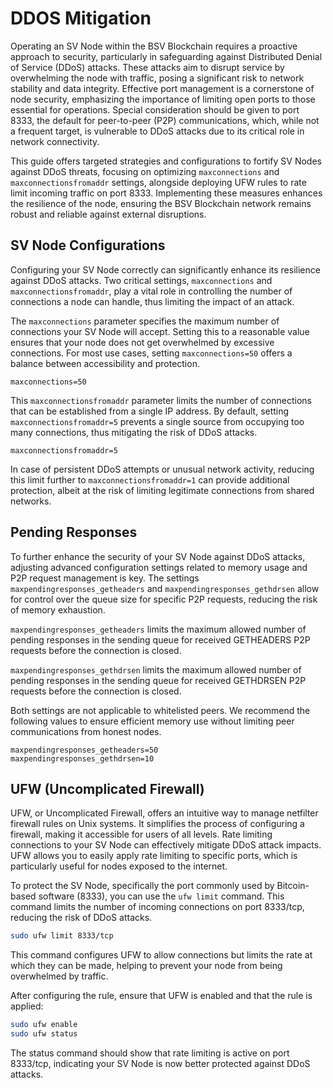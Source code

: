 # DDOS Mitigation

Operating an SV Node within the BSV Blockchain requires a proactive approach to security, particularly in safeguarding against Distributed Denial of Service (DDoS) attacks. These attacks aim to disrupt service by overwhelming the node with traffic, posing a significant risk to network stability and data integrity. Effective port management is a cornerstone of node security, emphasizing the importance of limiting open ports to those essential for operations. Special consideration should be given to port 8333, the default for peer-to-peer (P2P) communications, which, while not a frequent target, is vulnerable to DDoS attacks due to its critical role in network connectivity.

This guide offers targeted strategies and configurations to fortify SV Nodes against DDoS threats, focusing on optimizing `maxconnections` and `maxconnectionsfromaddr` settings, alongside deploying UFW rules to rate limit incoming traffic on port 8333. Implementing these measures enhances the resilience of the node, ensuring the BSV Blockchain network remains robust and reliable against external disruptions.

## SV Node Configurations

Configuring your SV Node correctly can significantly enhance its resilience against DDoS attacks. Two critical settings, `maxconnections` and `maxconnectionsfromaddr`, play a vital role in controlling the number of connections a node can handle, thus limiting the impact of an attack.

The `maxconnections` parameter specifies the maximum number of connections your SV Node will accept. Setting this to a reasonable value ensures that your node does not get overwhelmed by excessive connections. For most use cases, setting `maxconnections=50` offers a balance between accessibility and protection.

```editorconfig
maxconnections=50
```

This `maxconnectionsfromaddr` parameter limits the number of connections that can be established from a single IP address. By default, setting `maxconnectionsfromaddr=5` prevents a single source from occupying too many connections, thus mitigating the risk of DDoS attacks.

```editorconfig
maxconnectionsfromaddr=5
```

In case of persistent DDoS attempts or unusual network activity, reducing this limit further to `maxconnectionsfromaddr=1` can provide additional protection, albeit at the risk of limiting legitimate connections from shared networks.

## Pending Responses

To further enhance the security of your SV Node against DDoS attacks, adjusting advanced configuration settings related to memory usage and P2P request management is key. The settings `maxpendingresponses_getheaders` and `maxpendingresponses_gethdrsen` allow for control over the queue size for specific P2P requests, reducing the risk of memory exhaustion.

`maxpendingresponses_getheaders` limits the maximum allowed number of pending responses in the sending queue for received GETHEADERS P2P requests before the connection is closed.

`maxpendingresponses_gethdrsen` limits the maximum allowed number of pending responses in the sending queue for received GETHDRSEN P2P requests before the connection is closed.

Both settings are not applicable to whitelisted peers. We recommend the following values to ensure efficient memory use without limiting peer communications from honest nodes.

```editorconfig
maxpendingresponses_getheaders=50
maxpendingresponses_gethdrsen=10
```

## UFW (Uncomplicated Firewall)

UFW, or Uncomplicated Firewall, offers an intuitive way to manage netfilter firewall rules on Unix systems. It simplifies the process of configuring a firewall, making it accessible for users of all levels. Rate limiting connections to your SV Node can effectively mitigate DDoS attack impacts. UFW allows you to easily apply rate limiting to specific ports, which is particularly useful for nodes exposed to the internet.

To protect the SV Node, specifically the port commonly used by Bitcoin-based software (8333), you can use the `ufw limit` command. This command limits the number of incoming connections on port 8333/tcp, reducing the risk of DDoS attacks.

```bash
sudo ufw limit 8333/tcp
```

This command configures UFW to allow connections but limits the rate at which they can be made, helping to prevent your node from being overwhelmed by traffic.

After configuring the rule, ensure that UFW is enabled and that the rule is applied:

```bash
sudo ufw enable
sudo ufw status
```

The status command should show that rate limiting is active on port 8333/tcp, indicating your SV Node is now better protected against DDoS attacks.
